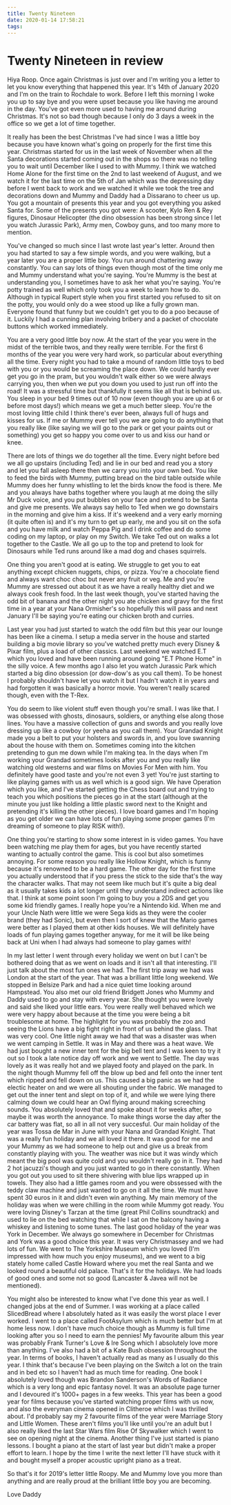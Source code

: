 ```yaml
---
title: Twenty Nineteen
date: 2020-01-14 17:58:21
tags:
---
```


# Twenty Nineteen in review

Hiya Roop. Once again Christmas is just over and I'm writing you a letter to let you know everything that happened this year. It's 14th of January 2020 and I'm on the train to Rochdale to work. Before I left this morning I woke you up to say bye and you were upset because you like having me around in the day. You've got even more used to having me around during Christmas. It's not so bad though because I only do 3 days a week in the office so we get a lot of time together.

It really has been the best Christmas I've had since I was a little boy because you have known what's going on properly for the first time this year. Christmas started for us in the last week of November when all the Santa decorations started coming out in the shops so there was no telling you to wait until December like I used to with Mummy. I think we watched Home Alone for the first time on the 2nd to last weekend of August, and we watch it for the last time on the 5th of Jan which was the depressing day before I went back to work and we watched it while we took the tree and decorations down and Mummy and Daddy had a Dissarano to cheer us up. You got a mountain of presents this year and you got everything you asked Santa for. Some of the presents you got were: A scooter, Kylo Ren & Rey figures, Dinosaur Helicopter (the dino obsession has been strong since I let you watch Jurassic Park), Army men, Cowboy guns, and too many more to mention.

You've changed so much since I last wrote last year's letter. Around then you had started to say a few simple words, and you were walking, but a year later you are a proper little boy. You run around chattering away constantly. You can say lots of things even though most of the time only me and Mummy understand what you're saying. You're Mummy is the best at understanding you, I sometimes have to ask her what you're saying. You're potty trained as well which only took you a week to learn how to do. Although in typical Rupert style when you first started you refused to sit on the potty, you would only do a wee stood up like a fully grown man. Everyone found that funny but we couldn't get you to do a poo because of it. Luckily I had a cunning plan involving bribery and a packet of chocolate buttons which worked immediately.

You are a very good little boy now. At the start of the year you were in the midst of the terrible twos, and they really were terrible. For the first 6 months of the year you were very hard work, so particular about everything all the time. Every night you had to take a mound of random little toys to bed with you or you would be screaming the place down. We could hardly ever get you go in the pram, but you wouldn't walk either so we were always carrying you, then when we put you down you used to just run off into the road! It was a stressful time but thankfully it seems like all that is behind us. You sleep in your bed 9 times out of 10 now (even though you are up at 6 or before most days!) which means we get a much better sleep. You're the most loving little child I think there's ever been, always full of hugs and kisses for us. If me or Mummy ever tell you we are going to do anything that you really like (like saying we will go to the park or get your paints out or something) you get so happy you come over to us and kiss our hand or knee.

There are lots of things we do together all the time. Every night before bed we all go upstairs (including Ted) and lie in our bed and read you a story and let you fall asleep there then we carry you into your own bed. You like to feed the birds with Mummy, putting bread on the bird table outside while Mummy does her funny whistling to let the birds know the food is there. Me and you always have baths together where you laugh at me doing the silly Mr Duck voice, and you put bubbles on your face and pretend to be Santa and give me presents. We always say hello to Ted when we go downstairs in the morning and give him a kiss. If it's weekend and a very early morning (it quite often is) and it's my turn to get up early, me and you sit on the sofa and you have milk and watch Peppa Pig and I drink coffee and do some coding on my laptop, or play on my Switch. We take Ted out on walks a lot together to the Castle. We all go up to the top and pretend to look for Dinosaurs while Ted runs around like a mad dog and chases squirrels.

One thing you aren't good at is eating. We struggle to get you to eat anything except chicken nuggets, chips, or pizza. You're a chocolate fiend and always want choc choc but never any fruit or veg. Me and you're Mummy are stressed out about it as we have a really healthy diet and we always cook fresh food. In the last week though, you've started having the odd bit of banana and the other night you ate chicken and gravy for the first time in a year at your Nana Ormisher's so hopefully this will pass and next January I'll be saying you're eating our chicken broth and curries.

Last year you had just started to watch the odd film but this year our lounge has been like a cinema. I setup a media server in the house and started building a big movie library so you've watched pretty much every Disney & Pixar film, plus a load of other classics. Last weekend we watched E.T which you loved and have been running around going "E.T Phone Home" in the silly voice. A few months ago I also let you watch Jurassic Park which started a big dino obsession (or dow-dow's as you call them). To be honest I probably shouldn't have let you watch it but I hadn't watch it in years and had forgotten it was basically a horror movie. You weren't really scared though, even with the T-Rex.

You do seem to like violent stuff even though you're small. I was like that. I was obsessed with ghosts, dinosaurs, soldiers, or anything else along those lines. You have a massive collection of guns and swords and you really love dressing up like a cowboy (or yeeha as you call them). Your Grandad Knight made you a belt to put your holsters and swords in, and you love swanning about the house with them on. Sometimes coming into the kitchen pretending to gun me down while I'm making tea. In the days when I'm working your Grandad sometimes looks after you and you really like watching old westerns and war films on Movies For Men with him. You definitely have good taste and you're not even 3 yet! You're just starting to like playing games with us as well which is a good sign. We have Operation which you like, and I've started getting the Chess board out and trying to teach you which positions the pieces go in at the start (although at the minute you just like holding a little plastic sword next to the Knight and pretending it's killing the other pieces). I love board games and I'm hoping as you get older we can have lots of fun playing some proper games (I'm dreaming of someone to play RISK with!).

One thing you're starting to show some interest in is video games. You have been watching me play them for ages, but you have recently started wanting to actually control the game. This is cool but also sometimes annoying. For some reason you really like Hollow Knight, which is funny because it's renowned to be a hard game. The other day for the first time you actually understood that if you press the stick to the side that's the way the character walks. That may not seem like much but it's quite a big deal as it usually takes kids a lot longer until they understand indirect actions like that. I think at some point soon I'm going to buy you a 2DS and get you some kid friendly games. I really hope you're a Nintendo kid. When me and your Uncle Nath were little we were Sega kids as they were the cooler brand (they had Sonic), but even then I sort of knew that the Mario games were better as I played them at other kids houses. We will definitely have loads of fun playing games together anyway, for me it will be like being back at Uni when I had always had someone to play games with!

In my last letter I went through every holiday we went on but I can't be bothered doing that as we went on loads and it isn't all that interesting. I'll just talk about the most fun ones we had. The first trip away we had was London at the start of the year. That was a brilliant little long weekend. We stopped in Belsize Park and had a nice quiet time looking around Hampstead. You also met our old friend Bridgett Jones who Mummy and Daddy used to go and stay with every year. She thought you were lovely and said she liked your little ears. You were really well behaved which we were very happy about because at the time you were being a bit troublesome at home. The highlight for you was probably the zoo and seeing the Lions have a big fight right in front of us behind the glass. That was very cool. One little night away we had that was a disaster was when we went camping in Settle. It was in May and there was a heat wave. We had just bought a new inner tent for the big bell tent and I was keen to try it out so I took a late notice day off work and we went to Settle. The day was lovely as it was really hot and we played footy and played on the park. In the night though Mummy fell off the blow up bed and fell onto the inner tent which ripped and fell down on us. This caused a big panic as we had the electic heater on and we were all shouting under the fabric. We managed to get out the inner tent and slept on top of it, and while we were lying there calming down we could hear an Owl flying around making screeching sounds. You absolutely loved that and spoke about it for weeks after, so maybe it was worth the annoyance. To make things worse the day after the car battery was flat, so all in all not very succesful. Our main holiday of the year was Tossa de Mar in June with your Nana and Grandad Knight. That was a really fun holiday and we all loved it there. It was good for me and your Mummy as we had someone to help out and give us a break from constantly playing with you. The weather was nice but it was windy which meant the big pool was quite cold and you wouldn't really go in it. They had 2 hot jacuzzi's though and you just wanted to go in there constantly. When you got out you used to sit there shivering with blue lips wrapped up in towels. They also had a little games room and you were obssessed with the teddy claw machine and just wanted to go on it all the time. We must have spent 30 euros in it and didn't even win anything. My main memory of the holiday was when we were chilling in the room while Mummy got ready. You were loving Disney's Tarzan at the time (great Phil Collins soundtrack) and used to lie on the bed watching that while I sat on the balcony having a whiskey and listening to some tunes. The last good holiday of the year was York in December. We always go somewhere in December for Christmas and York was a good choice this year. It was very Christmassey and we had lots of fun. We went to The Yorkshire Museum which you loved (I'm impressed with how much you enjoy museums), and we went to a big stately home called Castle Howard where you met the real Santa and we looked round a beautiful old palace. That's it for the holidays. We had loads of good ones and some not so good (Lancaster & Javea will not be mentioned).

You might also be interested to know what I've done this year as well. I changed jobs at the end of Summer. I was working at a place called SlicedBread where I absolutely hated as it was easily the worst place I ever worked. I went to a place called FootAsylum which is much better but I'm at home less now. I don't have much choice though as Mummy is full time looking after you so I need to earn the pennies! My favourite album this year was probably Frank Turner's Love & Ire Song which I absolutely love more than anything. I've also had a bit of a Kate Bush obsession throughout the year. In terms of books, I haven't actually read as many as I usually do this year. I think that's because I've been playing on the Switch a lot on the train and in bed etc so I haven't had as much time for reading. One book I absolutely loved though was Brandon Sanderson's Words of Radiance which is a very long and epic fantasy novel. It was an absolute page turner and I devoured it's 1000+ pages in a few weeks. This year has been a good year for films because you've started watching proper films with us now, and also the everyman cinema opened in Clitheroe which I was thrilled about. I'd probably say my 2 favourite films of the year were Marriage Story and Little Women. These aren't films you'll like until you're an adult but I also really liked the last Star Wars film Rise Of Skywalker which I went to see on opening night at the cinema. Another thing I've just started is piano lessons. I bought a piano at the start of last year but didn't make a proper effort to learn. I hope by the time I write the next letter I'll have stuck with it and bought myself a proper acoustic upright piano as a treat.

So that's it for 2019's letter little Roopy. Me and Mummy love you more than anything and are really proud at the brilliant little boy you are becoming.

Love Daddy